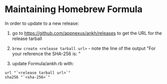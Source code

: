# Maintaining Homebrew Formula

In order to update to a new release:

1. go to https://github.com/appnexus/ankh/releases to get the URL for the release tarball

2. `brew create <release tarball url>` - note the line of the output "For your reference the SHA-256 is: <sha-256>"

3. update Formula/ankh.rb with:

```
url "`<release tarball url>`"
sha256 "`<sha-256>`"
```
